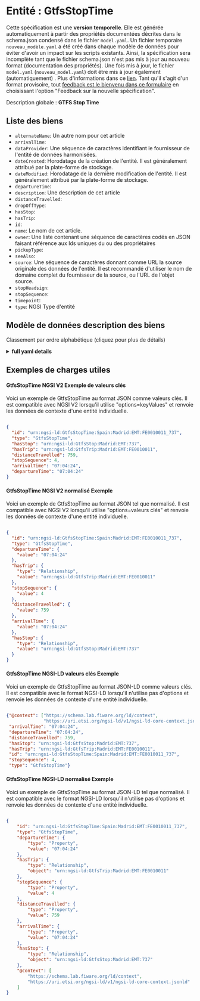 Entité : GtfsStopTime  
=====================  
Cette spécification est une **version temporelle**. Elle est générée automatiquement à partir des propriétés documentées décrites dans le schema.json condensé dans le fichier `model.yaml`. Un fichier temporaire `nouveau_modèle.yaml` a été créé dans chaque modèle de données pour éviter d'avoir un impact sur les scripts existants. Ainsi, la spécification sera incomplète tant que le fichier schema.json n'est pas mis à jour au nouveau format (documentation des propriétés). Une fois mis à jour, le fichier `model.yaml` (`nouveau_model.yaml`) doit être mis à jour également (automatiquement) . Plus d'informations dans ce [lien](https://github.com/smart-data-models/data-models/blob/master/specs/warning_message_new_spec.md). Tant qu'il s'agit d'un format provisoire, tout [feedback est le bienvenu dans ce formulaire](https://smartdatamodels.org/index.php/submit-an-issue-2/) en choisissant l'option "Feedback sur la nouvelle spécification".  
Description globale : **GTFS Stop Time**  

## Liste des biens  

- `alternateName`: Un autre nom pour cet article  - `arrivalTime`:   - `dataProvider`: Une séquence de caractères identifiant le fournisseur de l'entité de données harmonisées.  - `dateCreated`: Horodatage de la création de l'entité. Il est généralement attribué par la plate-forme de stockage.  - `dateModified`: Horodatage de la dernière modification de l'entité. Il est généralement attribué par la plate-forme de stockage.  - `departureTime`:   - `description`: Une description de cet article  - `distanceTravelled`:   - `dropOffType`:   - `hasStop`:   - `hasTrip`:   - `id`:   - `name`: Le nom de cet article.  - `owner`: Une liste contenant une séquence de caractères codés en JSON faisant référence aux Ids uniques du ou des propriétaires  - `pickupType`:   - `seeAlso`:   - `source`: Une séquence de caractères donnant comme URL la source originale des données de l'entité. Il est recommandé d'utiliser le nom de domaine complet du fournisseur de la source, ou l'URL de l'objet source.  - `stopHeadsign`:   - `stopSequence`:   - `timepoint`:   - `type`: NGSI Type d'entité  ## Modèle de données description des biens  
Classement par ordre alphabétique (cliquez pour plus de détails)  
<details><summary><strong>full yaml details</strong></summary>    
```yaml  
GtfsStopTime:    
  description: 'GTFS Stop Time'    
  properties:    
    alternateName:    
      description: 'An alternative name for this item'    
      type: Property    
    arrivalTime:    
      pattern: ^([0-3][0-9]|4[0-7]):[0-5][0-9]:[0-5][0-9]$    
      type: string    
    dataProvider:    
      description: 'A sequence of characters identifying the provider of the harmonised data entity.'    
      type: Property    
    dateCreated:    
      description: 'Entity creation timestamp. This will usually be allocated by the storage platform.'    
      format: date-time    
      type: Property    
    dateModified:    
      description: 'Timestamp of the last modification of the entity. This will usually be allocated by the storage platform.'    
      format: date-time    
      type: Property    
    departureTime:    
      pattern: ^([0-3][0-9]|4[0-7]):[0-5][0-9]:[0-5][0-9]$    
      type: string    
    description:    
      description: 'A description of this item'    
      type: Property    
    distanceTravelled:    
      minValue: 0    
      type: number    
    dropOffType:    
      default: 0    
      enum:    
        - 0    
        - 1    
        - 2    
        - 3    
      type: string    
    hasStop:    
      format: uri    
      type: string    
    hasTrip:    
      format: uri    
      type: string    
    id:    
      anyOf: &gtfsstoptime_-_properties_-_owner_-_items_-_anyof    
        - description: 'Property. Identifier format of any NGSI entity'    
          maxLength: 256    
          minLength: 1    
          pattern: ^[\w\-\.\{\}\$\+\*\[\]`|~^@!,:\\]+$    
          type: string    
        - description: 'Property. Identifier format of any NGSI entity'    
          format: uri    
          type: string    
    name:    
      description: 'The name of this item.'    
      type: Property    
    owner:    
      description: 'A List containing a JSON encoded sequence of characters referencing the unique Ids of the owner(s)'    
      items:    
        anyOf: *gtfsstoptime_-_properties_-_owner_-_items_-_anyof    
      type: Property    
    pickupType:    
      default: 0    
      enum:    
        - 0    
        - 1    
        - 2    
        - 3    
      type: string    
    seeAlso:    
      oneOf:    
        - items:    
            - format: uri    
              type: string    
          minItems: 1    
          type: array    
        - format: uri    
          type: string    
    source:    
      description: 'A sequence of characters giving the original source of the entity data as a URL. Recommended to be the fully qualified domain name of the source provider, or the URL to the source object.'    
      type: Property    
    stopHeadsign:    
      type: string    
    stopSequence:    
      minValue: 1    
      type: integer    
    timepoint:    
      default: 1    
      enum:    
        - 0    
        - 1    
      type: string    
    type:    
      description: 'NGSI Entity type'    
      enum:    
        - GtfsStopTime    
      type: string    
  required:    
    - id    
    - type    
    - arrivalTime    
    - departureTime    
    - hasStop    
    - hasTrip    
    - stopSequence    
  type: object    
```  
</details>    
## Exemples de charges utiles  
#### GtfsStopTime NGSI V2 Exemple de valeurs clés  
Voici un exemple de GtfsStopTime au format JSON comme valeurs clés. Il est compatible avec NGSI V2 lorsqu'il utilise "options=keyValues" et renvoie les données de contexte d'une entité individuelle.  
```json  
{  
  "id": "urn:ngsi-ld:GtfsStopTime:Spain:Madrid:EMT:FE0010011_737",  
  "type": "GtfsStopTime",  
  "hasStop": "urn:ngsi-ld:GtfsStop:Madrid:EMT:737",  
  "hasTrip": "urn:ngsi-ld:GtfsTrip:Madrid:EMT:FE0010011",  
  "distanceTravelled": 759,  
  "stopSequence": 4,  
  "arrivalTime": "07:04:24",  
  "departureTime": "07:04:24"  
}  
```  
#### GtfsStopTime NGSI V2 normalisé Exemple  
Voici un exemple de GtfsStopTime au format JSON tel que normalisé. Il est compatible avec NGSI V2 lorsqu'il utilise "options=valeurs clés" et renvoie les données de contexte d'une entité individuelle.  
```json  
{  
  "id": "urn:ngsi-ld:GtfsStopTime:Spain:Madrid:EMT:FE0010011_737",  
  "type": "GtfsStopTime",  
  "departureTime": {  
    "value": "07:04:24"  
  },  
  "hasTrip": {  
    "type": "Relationship",  
    "value": "urn:ngsi-ld:GtfsTrip:Madrid:EMT:FE0010011"  
  },  
  "stopSequence": {  
    "value": 4  
  },  
  "distanceTravelled": {  
    "value": 759  
  },  
  "arrivalTime": {  
    "value": "07:04:24"  
  },  
  "hasStop": {  
    "type": "Relationship",  
    "value": "urn:ngsi-ld:GtfsStop:Madrid:EMT:737"  
  }  
}  
```  
#### GtfsStopTime NGSI-LD valeurs clés Exemple  
Voici un exemple de GtfsStopTime au format JSON-LD comme valeurs clés. Il est compatible avec le format NGSI-LD lorsqu'il n'utilise pas d'options et renvoie les données de contexte d'une entité individuelle.  
```json  
{"@context": ["https://schema.lab.fiware.org/ld/context",  
              "https://uri.etsi.org/ngsi-ld/v1/ngsi-ld-core-context.jsonld"],  
 "arrivalTime": "07:04:24",  
 "departureTime": "07:04:24",  
 "distanceTravelled": 759,  
 "hasStop": "urn:ngsi-ld:GtfsStop:Madrid:EMT:737",  
 "hasTrip": "urn:ngsi-ld:GtfsTrip:Madrid:EMT:FE0010011",  
 "id": "urn:ngsi-ld:GtfsStopTime:Spain:Madrid:EMT:FE0010011_737",  
 "stopSequence": 4,  
 "type": "GtfsStopTime"}  
```  
#### GtfsStopTime NGSI-LD normalisé Exemple  
Voici un exemple de GtfsStopTime au format JSON-LD tel que normalisé. Il est compatible avec le format NGSI-LD lorsqu'il n'utilise pas d'options et renvoie les données de contexte d'une entité individuelle.  
```json  
{  
    "id": "urn:ngsi-ld:GtfsStopTime:Spain:Madrid:EMT:FE0010011_737",  
    "type": "GtfsStopTime",  
    "departureTime": {  
        "type": "Property",  
        "value": "07:04:24"  
    },  
    "hasTrip": {  
        "type": "Relationship",  
        "object": "urn:ngsi-ld:GtfsTrip:Madrid:EMT:FE0010011"  
    },  
    "stopSequence": {  
        "type": "Property",  
        "value": 4  
    },  
    "distanceTravelled": {  
        "type": "Property",  
        "value": 759  
    },  
    "arrivalTime": {  
        "type": "Property",  
        "value": "07:04:24"  
    },  
    "hasStop": {  
        "type": "Relationship",  
        "object": "urn:ngsi-ld:GtfsStop:Madrid:EMT:737"  
    },  
    "@context": [  
        "https://schema.lab.fiware.org/ld/context",  
        "https://uri.etsi.org/ngsi-ld/v1/ngsi-ld-core-context.jsonld"  
    ]  
}  
```  
